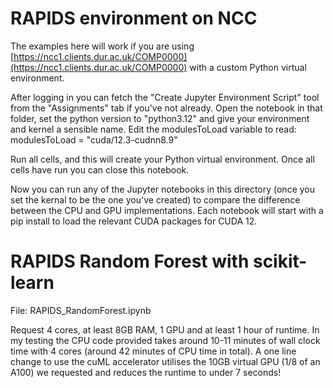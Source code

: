 # RAPIDS environment on NCC

The examples here will work if you are using [https://ncc1.clients.dur.ac.uk/COMP0000](https://ncc1.clients.dur.ac.uk/COMP0000) with a custom Python virtual environment.

After logging in you can fetch the "Create Jupyter Environment Script" tool from the "Assignments" tab if you've not already.
Open the notebook in that folder, set the python version to "python3.12" and give your environment and kernel a sensible name.
Edit the modulesToLoad variable to read: 
  modulesToLoad = "cuda/12.3-cudnn8.9"

Run all cells, and this will create your Python virtual environment. Once all cells have run you can close this notebook. 

Now you can run any of the Jupyter notebooks in this directory (once you set the kernal to be the one you've created) to compare the difference between the CPU and GPU implementations. Each notebook will start with a pip install to load the relevant CUDA packages for CUDA 12.


# RAPIDS Random Forest with scikit-learn
File: RAPIDS_RandomForest.ipynb

Request 4 cores, at least 8GB RAM, 1 GPU and at least 1 hour of runtime.
In my testing the CPU code provided takes around 10-11 minutes of wall clock time with 4 cores (around 42 minutes of CPU time in total).
A one line change to use the cuML accelerator utilises the 10GB virtual GPU (1/8 of an A100) we requested and reduces the runtime to under 7 seconds!

